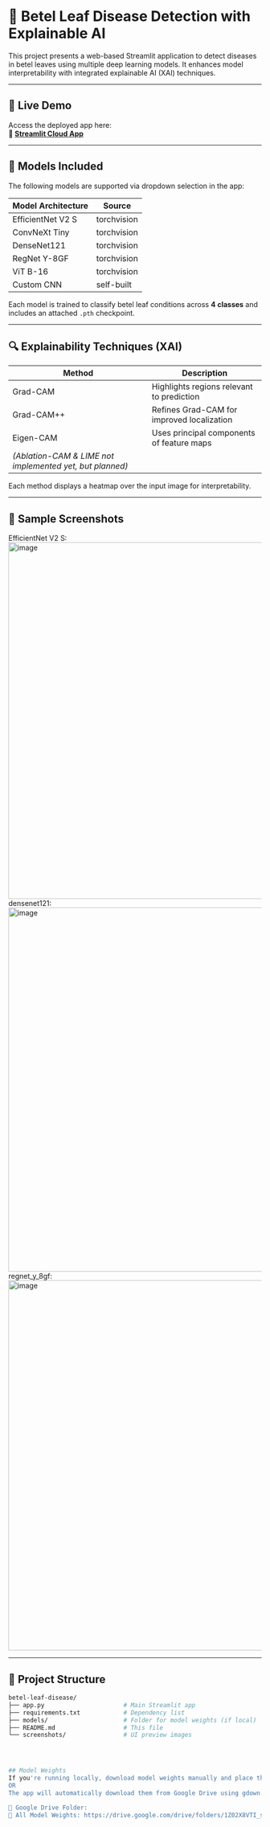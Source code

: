 # 🌿 Betel Leaf Disease Detection with Explainable AI

This project presents a web-based Streamlit application to detect diseases in betel leaves using multiple deep learning models. It enhances model interpretability with integrated explainable AI (XAI) techniques.

---

## 🚀 Live Demo

Access the deployed app here:  
**🔗 [Streamlit Cloud App](https://br7p2jppwvs8c4qhiirkrh.streamlit.app/)**

---

## 🧠 Models Included

The following models are supported via dropdown selection in the app:

| Model Architecture    | Source         |
|-----------------------|----------------|
| EfficientNet V2 S     | torchvision    |
| ConvNeXt Tiny         | torchvision    |
| DenseNet121           | torchvision    |
| RegNet Y-8GF          | torchvision    |
| ViT B-16              | torchvision    |
| Custom CNN            | self-built     |

Each model is trained to classify betel leaf conditions across **4 classes** and includes an attached `.pth` checkpoint.

---

## 🔍 Explainability Techniques (XAI)

| Method         | Description                                         |
|----------------|-----------------------------------------------------|
| Grad-CAM       | Highlights regions relevant to prediction          |
| Grad-CAM++     | Refines Grad-CAM for improved localization         |
| Eigen-CAM      | Uses principal components of feature maps          |
| *(Ablation-CAM & LIME not implemented yet, but planned)* |

Each method displays a heatmap over the input image for interpretability.

---

## 📸 Sample Screenshots
EfficientNet V2 S: <img width="1865" height="710" alt="image" src="https://github.com/user-attachments/assets/3110b58c-0a54-460b-ad01-9712842bdc10" />
densenet121: <img width="1873" height="725" alt="image" src="https://github.com/user-attachments/assets/bcd79812-e3b5-4935-bbc1-a87c8244150e" />
regnet_y_8gf: <img width="1839" height="737" alt="image" src="https://github.com/user-attachments/assets/5b06e5a7-86d1-4c03-8799-89976ade9a9c" />




---

## 📂 Project Structure

```bash
betel-leaf-disease/
├── app.py                      # Main Streamlit app
├── requirements.txt            # Dependency list
├── models/                     # Folder for model weights (if local)
├── README.md                   # This file
└── screenshots/                # UI preview images




## Model Weights  
If you're running locally, download model weights manually and place them in the models/ folder
OR
The app will automatically download them from Google Drive using gdown.

🔗 Google Drive Folder:
📂 All Model Weights: https://drive.google.com/drive/folders/1Z02X8VTI_sJ0kJUyk1y3E5bmJ1zZzPej?usp=sharing
